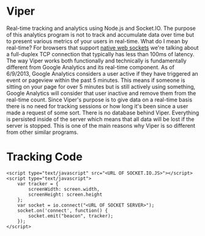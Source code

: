 # Viper
Real-time tracking and analytics using Node.js and Socket.IO.
The purpose of this analytics program is not to track and accumulate data over time but to present various metrics of your users in real-time.
What do I mean by real-time? For browsers that support [native web sockets](http://caniuse.com/websockets) we're talking about a full-duplex TCP connection that typically has less than 100ms of latency.
The way Viper works both functionally and technically is fundamentally different from Google Analytics and its real-time component. As of 6/9/2013, Google Analytics considers a user active if they have triggered an event or pageview within the past 5 minutes. This means if someone is sitting on your page for over 5 minutes but is still actively using something, Google Analytics will consider that user inactive and remove them from the real-time count.
Since Viper's purpose is to give data on a real-time basis there is no need for tracking sessions or how long it's been since a user made a request of some sort. There is no database behind Viper. Everything is persisted inside of the server which means that all data will be lost if the server is stopped. This is one of the main reasons why Viper is so different from other similar programs.

# Tracking Code

	<script type="text/javascript" src="<URL OF SOCKET.IO.JS>"></script>
	<script type="text/javascript">
		var tracker = {
			screenWidth: screen.width,
			screenHeight: screen.height
		};
		var socket = io.connect("<URL OF SOCKET SERVER>");
		socket.on('connect', function() {
			socket.emit("beacon", tracker);
		});
	</script>

